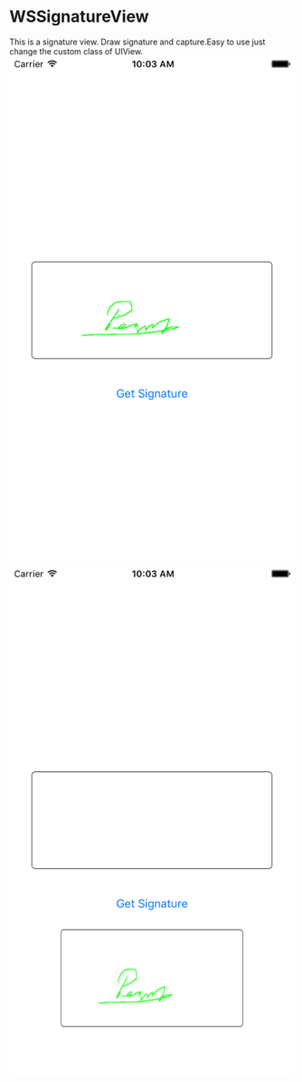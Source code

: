 # WSSignatureView
This is a signature view. Draw signature and capture.Easy to use just change the custom class of UIView.
![Alt text](https://github.com/WebsoftProfession/WSSignatureView/blob/master/Signature1.png?raw=true "Optional Title")
![Alt text](https://github.com/WebsoftProfession/WSSignatureView/blob/master/Signature2.png?raw=true "Optional Title")
